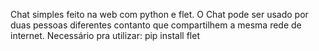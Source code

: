 Chat simples feito na web com python e flet.
O Chat pode ser usado por duas pessoas diferentes contanto que compartilhem a mesma rede de internet.
Necessário pra utilizar: pip install flet
